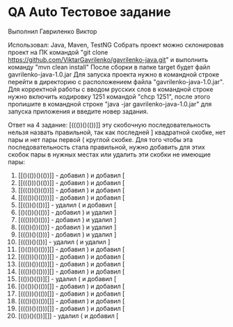 # QA Auto Тестовое задание

Выполнил Гавриленко Виктор

Использовал: Java, Maven, TestNG
Собрать проект можно склонировав проект на ПК командой "git
clone https://github.com/ViktarGavrilenko/gavrilenko-java.git"
и выполнить команду "mvn clean install"
После сборки в папке target будет файл gavrilenko-java-1.0.jar
Для запуска проекта нужно в командной строке перейти в директорию с расположением файла
"gavrilenko-java-1.0.jar". Для корректной работы с вводом русских слов в командной строке нужно включить
кодировку 1251 командой "chcp 1251", после этого пропишите в командной строке "java -jar gavrilenko-java-1.0.jar"
для запуска приложения и введите новер задания.

Ответ на 4 задание:
[((())()(())]] эту скобочную последовательность нельзя назвать правильной, так как последней ] квадратной скобке, нет
пары и нет пары первой ( круглой скобке. Для того чтобы эта последовательность стала правильной, нужно добавить для
этих скобок пары в нужных местах или удалить эти скобки не имеющие пары:

1. [[()(())()(())]] - добавил ) и добавил [
2. [[((()))()(())]] - добавил ) и добавил [
3. [[((())())(())]] - добавил ) и добавил [
4. [[((())()(()))]] - добавил ) и добавил [
5. [[(())()(())]] - удалил ( и добавил [
6. [()(())()(())] - добавил ) и удалил ]
7. [((()))()(())] - добавил ) и удалил ]
8. [((())())(())] - добавил ) и удалил ]
9. [((())()(()))] - добавил ) и удалил ]
10. [((())()(())] - удалил ( и удалил ]
11. [()(())()(())][] - добавил ) и добавил [
12. [((()))()(())][] - добавил ) и добавил [
13. [((())())(())][] - добавил ) и добавил [
14. [((())()(()))][] - добавил ) и добавил [
15. [(())()(())][] - удалил ( и добавил [
16. [()(())()(())[]] - добавил ) и добавил [
17. [((()))()(())[]] - добавил ) и добавил [
18. [((())())(())[]] - добавил ) и добавил [
19. [((())()(()))[]] - добавил ) и добавил [
20. [(())()(())][]] - удалил ( и добавил [